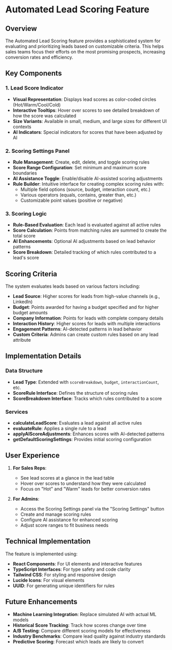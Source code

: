 # Automated Lead Scoring Feature

## Overview

The Automated Lead Scoring feature provides a sophisticated system for evaluating and prioritizing leads based on customizable criteria. This helps sales teams focus their efforts on the most promising prospects, increasing conversion rates and efficiency.

## Key Components

### 1. Lead Score Indicator

- **Visual Representation**: Displays lead scores as color-coded circles (Hot/Warm/Cool/Cold)
- **Interactive Tooltips**: Hover over scores to see detailed breakdown of how the score was calculated
- **Size Variants**: Available in small, medium, and large sizes for different UI contexts
- **AI Indicators**: Special indicators for scores that have been adjusted by AI

### 2. Scoring Settings Panel

- **Rule Management**: Create, edit, delete, and toggle scoring rules
- **Score Range Configuration**: Set minimum and maximum score boundaries
- **AI Assistance Toggle**: Enable/disable AI-assisted scoring adjustments
- **Rule Builder**: Intuitive interface for creating complex scoring rules with:
  - Multiple field options (source, budget, interaction count, etc.)
  - Various operators (equals, contains, greater than, etc.)
  - Customizable point values (positive or negative)

### 3. Scoring Logic

- **Rule-Based Evaluation**: Each lead is evaluated against all active rules
- **Score Calculation**: Points from matching rules are summed to create the total score
- **AI Enhancements**: Optional AI adjustments based on lead behavior patterns
- **Score Breakdown**: Detailed tracking of which rules contributed to a lead's score

## Scoring Criteria

The system evaluates leads based on various factors including:

- **Lead Source**: Higher scores for leads from high-value channels (e.g., LinkedIn)
- **Budget**: Points awarded for having a budget specified and for higher budget amounts
- **Company Information**: Points for leads with complete company details
- **Interaction History**: Higher scores for leads with multiple interactions
- **Engagement Patterns**: AI-detected patterns in lead behavior
- **Custom Criteria**: Admins can create custom rules based on any lead attribute

## Implementation Details

### Data Structure

- **Lead Type**: Extended with `scoreBreakdown`, `budget`, `interactionCount`, etc.
- **ScoreRule Interface**: Defines the structure of scoring rules
- **ScoreBreakdown Interface**: Tracks which rules contributed to a score

### Services

- **calculateLeadScore**: Evaluates a lead against all active rules
- **evaluateRule**: Applies a single rule to a lead
- **applyAIScoreAdjustments**: Enhances scores with AI-detected patterns
- **getDefaultScoringSettings**: Provides initial scoring configuration

## User Experience

1. **For Sales Reps**:
   - See lead scores at a glance in the lead table
   - Hover over scores to understand how they were calculated
   - Focus on "Hot" and "Warm" leads for better conversion rates

2. **For Admins**:
   - Access the Scoring Settings panel via the "Scoring Settings" button
   - Create and manage scoring rules
   - Configure AI assistance for enhanced scoring
   - Adjust score ranges to fit business needs

## Technical Implementation

The feature is implemented using:

- **React Components**: For UI elements and interactive features
- **TypeScript Interfaces**: For type safety and code clarity
- **Tailwind CSS**: For styling and responsive design
- **Lucide Icons**: For visual elements
- **UUID**: For generating unique identifiers for rules

## Future Enhancements

- **Machine Learning Integration**: Replace simulated AI with actual ML models
- **Historical Score Tracking**: Track how scores change over time
- **A/B Testing**: Compare different scoring models for effectiveness
- **Industry Benchmarks**: Compare lead quality against industry standards
- **Predictive Scoring**: Forecast which leads are likely to convert 